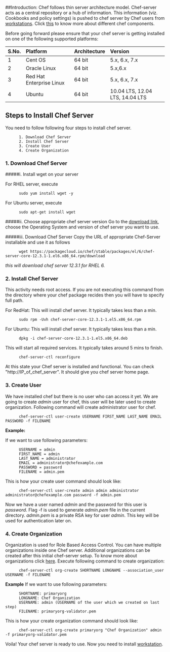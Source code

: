 ##Introduction: 
Chef follows thin server architecture model. Chef-server acts as a central repository or a hub of information. This information (viz. Cookbooks and policy settings) is pushed to chef server by Chef users from [workstations](https://github.com/ManishDevops/Chef-Starter-Guide/blob/master/Chef-Workstation-Setup.md).  Click [this](https://docs.chef.io/chef_overview.html) to know more about different chef components.

Before going forward please ensure that your chef server is getting installed on one of the following supported platforms:

|S.No.|Platform|Architecture|Version|
|:------|:-----|:-------|:-------|
|1|Cent OS|64 bit| 5.x, 6.x, 7.x|
|2|Oracle Linux|64 bit|5.x,6.x|
|3|Red Hat Enterprise Linux|64 bit|5.x, 6.x, 7.x|
|4|Ubuntu|64 bit|10.04 LTS, 12.04 LTS, 14.04 LTS|


## Steps to Install Chef Server
You need to follow following four steps to install chef server.  

          1. Download Chef Server 
          2. Install Chef Server
          3. Create User
          4. Create Organization

### 1. Download Chef Server
#####i. Install wget on your server

For RHEL server, execute

          sudo yum install wget -y 
          
For Ubuntu server, execute

          sudo apt-get install wget

#####ii. Choose appropriate chef server version
Go to the [download link](https://downloads.chef.io/chef-server/), choose the Operating System and version of chef server you want to use. 

#####iii. Download Chef Server
Copy the URL of appropriate Chef-Server installable and use it as follows

          wget https://packagecloud.io/chef/stable/packages/el/6/chef-server-core-12.3.1-1.el6.x86_64.rpm/download
*this will download chef server 12.3.1 for RHEL 6.*
          
          
### 2. Install Chef Server
This activity needs root access. If  you are not executing this command from the directory where your chef package recides then you will have to specify full path.

For RedHat:
This will install chef server. It typically takes less than a min.

          sudo rpm -Uvh chef-server-core-12.3.1-1.el5.x86_64.rpm

For Ubuntu:
This will install chef server. It typically takes less than a min.

          dpkg -i chef-server-core-12.3.1-1.el5.x86_64.deb
          

This will start all required services. It typically takes around 5 mins to finish.

          chef-server-ctl reconfigure
At this state your Chef server is installed and functional. You can check "http://IP_of_chef_server". It should give you chef server home page.

### 3. Create User
We have installed chef but there is no user who can access it yet. We are going to create *admin* user for chef, this user will be later used to create organization. Following command will create administrator user for chef.

          chef-server-ctl user-create USERNAME FIRST_NAME LAST_NAME EMAIL PASSWORD -f FILENAME
          
          
**Example:**

If we want to use following parameters:

          USERNAME = admin
          FIRST_NAME = admin 
          LAST_NAME = administrator
          EMAIL = administrator@chefexample.com
          PASSWORD = password
          FILENAME = admin.pem
This is how your create user command should look like:

          chef-server-ctl user-create admin admin administrator administrator@chefexample.com password -f admin.pem

Now we have a user named *admin* and the password for this user is *password*. Flag -f is used to generate *admin.pem* file in the current directory. *admin.pem* is a private RSA key for user *admin*. This key will be used for authentication later on.  

### 4. Create Organization
Organization is used for Role Based Access Control. You can have multiple organizations inside one Chef server. Additional organizations can be created after this initial chef-server setup. To know more about organizations click [here](https://docs.chef.io/server_orgs.html). Execute following command to create organization:

          chef-server-ctl org-create SHORTNAME LONGNAME --association_user USERNAME -f FILENAME
          
**Example**
If we want to use following parameters:

          SHORTNAME: primaryorg
          LONGNAME: Chef Organization
          USERNAME: admin (USERNAME of the user which we created on last step)
          FILENAME: primaryorg-validator.pem

This is how your create organization command should look like:

          chef-server-ctl org-create primaryorg "Chef Organization" admin -f primaryorg-validator.pem
          
Voila! Your chef server is ready to use. Now you need to install [workstation](https://github.com/ManishDevops/Chef-Starter-Guide/blob/master/Chef-Workstation-Setup.md).
          
          
          
          
          
